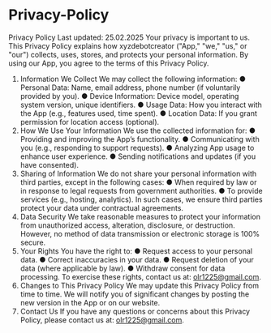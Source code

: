 # Privacy-Policy
Privacy Policy
Last updated: 25.02.2025
Your privacy is important to us. This Privacy Policy explains how xyzdebotcreator ("App," "we," "us," or "our") collects, uses, stores, and protects your personal information. By using our App, you agree to the terms of this Privacy Policy.
1. Information We Collect
We may collect the following information:
●	Personal Data: Name, email address, phone number (if voluntarily provided by you).
●	Device Information: Device model, operating system version, unique identifiers.
●	Usage Data: How you interact with the App (e.g., features used, time spent).
●	Location Data: If you grant permission for location access (optional).
2. How We Use Your Information
We use the collected information for:
●	Providing and improving the App’s functionality.
●	Communicating with you (e.g., responding to support requests).
●	Analyzing App usage to enhance user experience.
●	Sending notifications and updates (if you have consented).
3. Sharing of Information
We do not share your personal information with third parties, except in the following cases:
●	When required by law or in response to legal requests from government authorities.
●	To provide services (e.g., hosting, analytics). In such cases, we ensure third parties protect your data under contractual agreements.
4. Data Security
We take reasonable measures to protect your information from unauthorized access, alteration, disclosure, or destruction. However, no method of data transmission or electronic storage is 100% secure.
5. Your Rights
You have the right to:
●	Request access to your personal data.
●	Correct inaccuracies in your data.
●	Request deletion of your data (where applicable by law).
●	Withdraw consent for data processing.
To exercise these rights, contact us at: olr1225@gmail.com.
6. Changes to This Privacy Policy
We may update this Privacy Policy from time to time. We will notify you of significant changes by posting the new version in the App or on our website.
7. Contact Us
If you have any questions or concerns about this Privacy Policy, please contact us at: olr1225@gmail.com.


